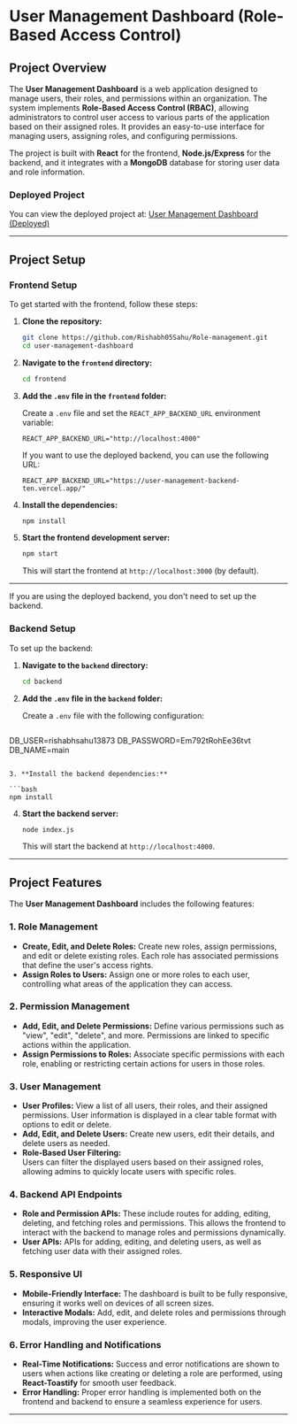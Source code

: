 
# **User Management Dashboard (Role-Based Access Control)**

## **Project Overview**

The **User Management Dashboard** is a web application designed to manage users, their roles, and permissions within an organization. The system implements **Role-Based Access Control (RBAC)**, allowing administrators to control user access to various parts of the application based on their assigned roles. It provides an easy-to-use interface for managing users, assigning roles, and configuring permissions.

The project is built with **React** for the frontend, **Node.js/Express** for the backend, and it integrates with a **MongoDB** database for storing user data and role information.

### **Deployed Project**

You can view the deployed project at:
[User Management Dashboard (Deployed)](https://user-management-dashboard-rosy.vercel.app)

---

## **Project Setup**

### **Frontend Setup**

To get started with the frontend, follow these steps:

1. **Clone the repository:**

   ```bash
   git clone https://github.com/Rishabh05Sahu/Role-management.git
   cd user-management-dashboard
   ```

2. **Navigate to the `frontend` directory:**

   ```bash
   cd frontend
   ```

3. **Add the `.env` file in the `frontend` folder:**

   Create a `.env` file and set the `REACT_APP_BACKEND_URL` environment variable:

   ```env
   REACT_APP_BACKEND_URL="http://localhost:4000"
   ```

   If you want to use the deployed backend, you can use the following URL:

   ```env
   REACT_APP_BACKEND_URL="https://user-management-backend-ten.vercel.app/"
   ```

4. **Install the dependencies:**

   ```bash
   npm install
   ```

5. **Start the frontend development server:**

   ```bash
   npm start
   ```

   This will start the frontend at `http://localhost:3000` (by default).

---

If you are using the deployed backend, you don't need to set up the backend.

### **Backend Setup**

To set up the backend:

1. **Navigate to the `backend` directory:**

   ```bash
   cd backend
   ```

2. **Add the `.env` file in the `backend` folder:**

   Create a `.env` file with the following configuration:

   ```env
  DB_USER=rishabhsahu13873
  DB_PASSWORD=Em792tRohEe36tvt
  DB_NAME=main


   ```

3. **Install the backend dependencies:**

   ```bash
   npm install
   ```

4. **Start the backend server:**

   ```bash
   node index.js
   ```

   This will start the backend at `http://localhost:4000`.

---

## **Project Features**

The **User Management Dashboard** includes the following features:

### 1. **Role Management**
   - **Create, Edit, and Delete Roles:** Create new roles, assign permissions, and edit or delete existing roles. Each role has associated permissions that define the user's access rights.
   - **Assign Roles to Users:** Assign one or more roles to each user, controlling what areas of the application they can access.

### 2. **Permission Management**
   - **Add, Edit, and Delete Permissions:** Define various permissions such as "view", "edit", "delete", and more. Permissions are linked to specific actions within the application.
   - **Assign Permissions to Roles:** Associate specific permissions with each role, enabling or restricting certain actions for users in those roles.

### 3. **User Management**
   - **User Profiles:** View a list of all users, their roles, and their assigned permissions. User information is displayed in a clear table format with options to edit or delete.
   - **Add, Edit, and Delete Users:** Create new users, edit their details, and delete users as needed.
   - **Role-Based User Filtering:**  
     Users can filter the displayed users based on their assigned roles, allowing admins to quickly locate users with specific roles.
   

### 4. **Backend API Endpoints**
   - **Role and Permission APIs:** These include routes for adding, editing, deleting, and fetching roles and permissions. This allows the frontend to interact with the backend to manage roles and permissions dynamically.
   - **User APIs:** APIs for adding, editing, and deleting users, as well as fetching user data with their assigned roles.

### 5. **Responsive UI**
   - **Mobile-Friendly Interface:** The dashboard is built to be fully responsive, ensuring it works well on devices of all screen sizes.
   - **Interactive Modals:** Add, edit, and delete roles and permissions through modals, improving the user experience.

### 6. **Error Handling and Notifications**
   - **Real-Time Notifications:** Success and error notifications are shown to users when actions like creating or deleting a role are performed, using **React-Toastify** for smooth user feedback.
   - **Error Handling:** Proper error handling is implemented both on the frontend and backend to ensure a seamless experience for users.

---